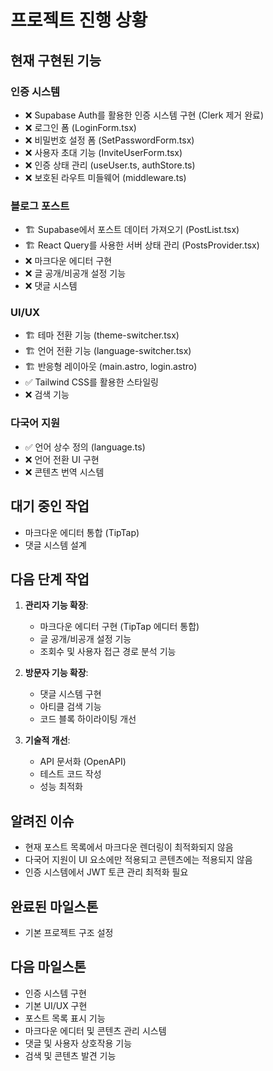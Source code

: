 # 프로젝트 진행 상황

## 현재 구현된 기능

### 인증 시스템

- ❌ Supabase Auth를 활용한 인증 시스템 구현 (Clerk 제거 완료)
- ❌ 로그인 폼 (LoginForm.tsx)
- ❌ 비밀번호 설정 폼 (SetPasswordForm.tsx)
- ❌ 사용자 초대 기능 (InviteUserForm.tsx)
- ❌ 인증 상태 관리 (useUser.ts, authStore.ts)
- ❌ 보호된 라우트 미들웨어 (middleware.ts)

### 블로그 포스트

- 🏗️ Supabase에서 포스트 데이터 가져오기 (PostList.tsx)
- 🏗️ React Query를 사용한 서버 상태 관리 (PostsProvider.tsx)
- ❌ 마크다운 에디터 구현
- ❌ 글 공개/비공개 설정 기능
- ❌ 댓글 시스템

### UI/UX

- 🏗️ 테마 전환 기능 (theme-switcher.tsx)
- 🏗️ 언어 전환 기능 (language-switcher.tsx)
- 🏗️ 반응형 레이아웃 (main.astro, login.astro)
- ✅ Tailwind CSS를 활용한 스타일링
- ❌ 검색 기능

### 다국어 지원

- ✅ 언어 상수 정의 (language.ts)
- ❌ 언어 전환 UI 구현
- ❌ 콘텐츠 번역 시스템

## 대기 중인 작업

- 마크다운 에디터 통합 (TipTap)
- 댓글 시스템 설계

## 다음 단계 작업

1. **관리자 기능 확장**:

   - 마크다운 에디터 구현 (TipTap 에디터 통합)
   - 글 공개/비공개 설정 기능
   - 조회수 및 사용자 접근 경로 분석 기능

2. **방문자 기능 확장**:

   - 댓글 시스템 구현
   - 아티클 검색 기능
   - 코드 블록 하이라이팅 개선

3. **기술적 개선**:
   - API 문서화 (OpenAPI)
   - 테스트 코드 작성
   - 성능 최적화

## 알려진 이슈

- 현재 포스트 목록에서 마크다운 렌더링이 최적화되지 않음
- 다국어 지원이 UI 요소에만 적용되고 콘텐츠에는 적용되지 않음
- 인증 시스템에서 JWT 토큰 관리 최적화 필요

## 완료된 마일스톤

- 기본 프로젝트 구조 설정

## 다음 마일스톤

- 인증 시스템 구현
- 기본 UI/UX 구현
- 포스트 목록 표시 기능
- 마크다운 에디터 및 콘텐츠 관리 시스템
- 댓글 및 사용자 상호작용 기능
- 검색 및 콘텐츠 발견 기능
